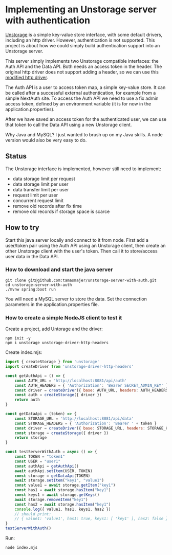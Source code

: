 # Implementing an Unstorage server with authentication

[Unstorage](https://github.com/unjs/unstorage) is a simple key-value store interface, with some default drivers,
including an http driver.
However, authentication is not supported. This project is about how we could simply build authentication support into an
Unstorage server.

This server simply implements two Unstorage compatible interfaces: the Auth API and the Data API.
Both needs an access token in the header.
The original http driver does not support adding a header, so we can use
this [modified http driver](https://www.npmjs.com/package/unstorage-driver-http-headers).

The Auth API is a user to access token map, a simple key-value store.
It can be called after a successful external authentication, for example from a simple NextAuth site.
To access the Auth API we need to use a fix admin access token, defined by an environment variable (it is for now in the
application.properties).

After we have saved an access token for the authenticated user, we can use that token to call the Data API using a new
Unstorage client.

Why Java and MySQL? I just wanted to brush up on my Java skills. A node version would also be very easy to do.

## Status

The Unstorage interface is implemented, however still need to implement:

- data storage limit per request
- data storage limit per user
- data transfer limit per user
- request limit per user
- concurrent request limit
- remove old records after fix time
- remove old records if storage space is scarce

## How to try

Start this java server locally and connect to it from node.
First add a user/token pair using the Auth API using an Unstorage client,
then create an other Unstorage client with the user's token.
Then call it to store/access user data in the Data API.

### How to download and start the java server

```shell
git clone git@github.com:tamasmajer/unstorage-server-with-auth.git
cd unstorage-server-with-auth
./mvnw spring:boot run
```

You will need a MySQL server to store the data.
Set the connection parameters in the application.properties file.

### How to create a simple NodeJS client to test it

Create a project, add Untorage and the driver:

```shell
npm init -y
npm i unstorage unstorage-driver-http-headers
```

Create index.mjs:

```js
import { createStorage } from 'unstorage'
import createDriver from 'unstorage-driver-http-headers'

const getAuthApi = () => {
    const AUTH_URL = 'http://localhost:8081/api/auth'
    const AUTH_HEADERS = { 'Authorization': 'Bearer SECRET_ADMIN_KEY' }
    const driver = createDriver({ base: AUTH_URL, headers: AUTH_HEADERS })
    const auth = createStorage({ driver })
    return auth
}

const getDataApi = (token) => {
    const STORAGE_URL = 'http://localhost:8081/api/data'
    const STORAGE_HEADERS = { 'Authorization': 'Bearer ' + token }
    const driver = createDriver({ base: STORAGE_URL, headers: STORAGE_HEADERS })
    const storage = createStorage({ driver })
    return storage
}

const testServerWithAuth = async () => {
    const TOKEN = "token1"
    const USER = "user1"
    const authApi = getAuthApi()
    await authApi.setItem(USER, TOKEN)
    const storage = getDataApi(TOKEN)
    await storage.setItem("key1", "value1")
    const value1 = await storage.getItem("key1")
    const has1 = await storage.hasItem("key1")
    const keys1 = await storage.getKeys()
    await storage.removeItem("key1")
    const has2 = await storage.hasItem("key1")
    console.log({ value1, has1, keys1, has2 })
    // should print:
    // { value1: 'value1', has1: true, keys1: [ 'key1' ], has2: false }
}
testServerWithAuth()
```

Run:

```shell
node index.mjs
```
